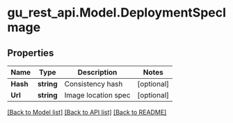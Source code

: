 # gu_rest_api.Model.DeploymentSpecImage
## Properties

Name | Type | Description | Notes
------------ | ------------- | ------------- | -------------
**Hash** | **string** | Consistency hash | [optional] 
**Url** | **string** | Image location spec | [optional] 

[[Back to Model list]](../README.md#documentation-for-models) [[Back to API list]](../README.md#documentation-for-api-endpoints) [[Back to README]](../README.md)

